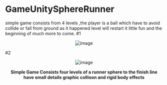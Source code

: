 # GameUnitySphereRunner
simple game consists from 4 levels ,the player is a ball which have to avoid collide or fall from ground as it happened level will restart it little fun and the beginning of much more to come.
#1
<div align="center">

<img src="https://user-images.githubusercontent.com/49767083/88868043-663f7a80-d20f-11ea-8878-2c0a6fa82769.gif" alt= "image">

</div>

#2
<div align="center">

<img src="https://user-images.githubusercontent.com/49767083/88868015-56279b00-d20f-11ea-9723-694b0b90bf87.gif" alt= "image">

</div>
<div align="center">

<strong><p>Simple Game Consists four levels of a runner sphere to the finish line have small details graphic collison and rigid body effects</p></strong>

</div>
